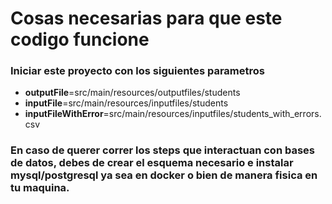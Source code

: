# Cosas necesarias para que este codigo funcione

### Iniciar este proyecto con los siguientes parametros

- **outputFile**=src/main/resources/outputfiles/students 
- **inputFile**=src/main/resources/inputfiles/students 
- **inputFileWithError**=src/main/resources/inputfiles/students_with_errors.csv

### En caso de querer correr los steps que interactuan con bases de datos, debes de crear el esquema necesario e instalar mysql/postgresql ya sea en docker o bien de manera fisica en tu maquina.

